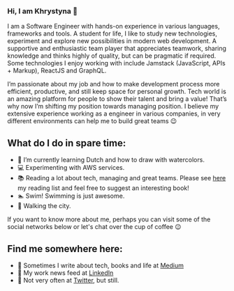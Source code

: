 ### Hi, I am Khrystyna  👋 

I am a Software Engineer with hands-on experience in various languages, frameworks and tools. A student for life, I like to study new technologies, experiment and explore new possibilities in modern web development. A supportive and enthusiastic team player that appreciates teamwork, sharing knowledge and thinks highly of quality, but can be pragmatic if required. Some technologies I enjoy working with include Jamstack (JavaScript, APIs + Markup), ReactJS and GraphQL. 

I’m passionate about my job and how to make development process more efficient, productive, and still keep space for personal growth. Tech world is an amazing platform for people to show their talent and bring a value! That’s why now I’m shifting my position towards managing position. I believe my extensive experience working as a engineer in various companies, in very different environments can help me to build great teams 😉 

## What do I do in spare time:

- 🌱 I’m currently learning Dutch and how to draw with watercolors. 
- 💻 Experimenting with AWS services.
- 📚 Reading a lot about tech, managing and great teams. Please see <a href="https://khrystyna.github.io/what-i-read/">here</a> my reading list and feel free to suggest an interesting book! 
- 🏊 Swim! Swimming is just awesome.
- 🚶 Walking the city. 


If you want to know more about me, perhaps you can visit some of the social networks below or let's chat over the cup of coffee 😉

## Find me somewhere here:

- 📌 Sometimes I write about tech, books and life at <a href="https://barvysta.medium.com/">Medium</a>
- 📌 My work news feed at <a href="https://www.linkedin.com/in/khrystyna-skvarok/">LinkedIn</a>
- 📌 Not very often at <a href="https://twitter.com/Barvysta">Twitter</a>, but still. 
